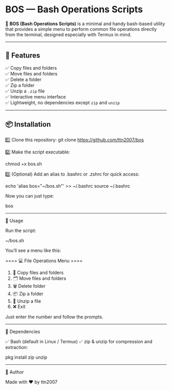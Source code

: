 # BOS — Bash Operations Scripts

🎯 **BOS (Bash Operations Scripts)** is a minimal and handy bash-based utility that provides a simple menu to perform common file operations directly from the terminal, designed especially with Termux in mind.

---

## 🚀 Features

✅ Copy files and folders  
✅ Move files and folders  
✅ Delete a folder  
✅ Zip a folder  
✅ Unzip a `.zip` file  
✅ Interactive menu interface  
✅ Lightweight, no dependencies except `zip` and `unzip`

---

## 📦 Installation

1️⃣ Clone this repository:
git clone https://github.com/ttn2007/bos

2️⃣ Make the script executable:

chmod +x bos.sh

3️⃣ (Optional) Add an alias to .bashrc or .zshrc for quick access:

echo 'alias bos="~/bos.sh"' >> ~/.bashrc
source ~/.bashrc

Now you can just type:

bos


---

🧰 Usage

Run the script:

~/bos.sh

You’ll see a menu like this:

==== 💻 File Operations Menu ====
1) 📄 Copy files and folders
2) 🗂️ Move files and folders
3) 🗑️ Delete folder
4) 📦 Zip a folder
5) 📂 Unzip a file
6) ❌ Exit

Just enter the number and follow the prompts.


---

📄 Dependencies

✅ Bash (default in Linux / Termux)
✅ zip & unzip for compression and extraction:

pkg install zip unzip


---

🙌 Author

Made with ❤️ by ttn2007
